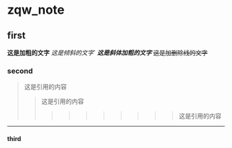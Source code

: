 # zqw_note

## first

**这是加粗的文字**
_这是倾斜的文字_`
**_这是斜体加粗的文字_**
~~这是加删除线的文字~~

### second

> 这是引用的内容
>
> > 这是引用的内容
> >
> > > > > > > > > > 这是引用的内容

---

#### third
